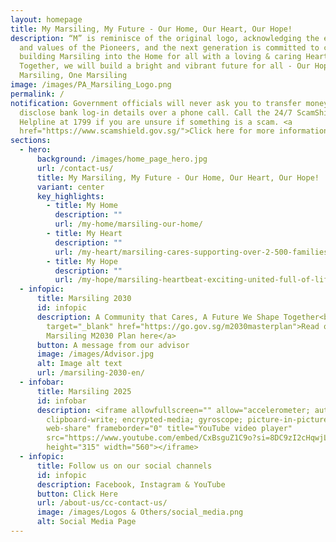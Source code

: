 ```yaml
---
layout: homepage
title: My Marsiling, My Future - Our Home, Our Heart, Our Hope!
description: “M” is reminisce of the original logo, acknowledging the efforts
  and values of the Pioneers, and the next generation is committed to continue
  building Marsiling into the Home for all with a loving & caring Heart.
  Together, we will build a bright and vibrant future for all - Our Hope, Our
  Marsiling, One Marsiling
image: /images/PA_Marsiling_Logo.png
permalink: /
notification: Government officials will never ask you to transfer money or
  disclose bank log-in details over a phone call. Call the 24/7 ScamShield
  Helpline at 1799 if you are unsure if something is a scam. <a
  href="https://www.scamshield.gov.sg/">Click here for more information</a>.
sections:
  - hero:
      background: /images/home_page_hero.jpg
      url: /contact-us/
      title: My Marsiling, My Future - Our Home, Our Heart, Our Hope!
      variant: center
      key_highlights:
        - title: My Home
          description: ""
          url: /my-home/marsiling-our-home/
        - title: My Heart
          description: ""
          url: /my-heart/marsiling-cares-supporting-over-2-500-families-every-month/
        - title: My Hope
          description: ""
          url: /my-hope/marsiling-heartbeat-exciting-united-full-of-life/
  - infopic:
      title: Marsiling 2030
      id: infopic
      description: A Community that Cares, A Future We Shape Together<br> <a
        target="_blank" href="https://go.gov.sg/m2030masterplan">Read our
        Marsiling M2030 Plan here</a>
      button: A message from our advisor
      image: /images/Advisor.jpg
      alt: Image alt text
      url: /marsiling-2030-en/
  - infobar:
      title: Marsiling 2025
      id: infobar
      description: <iframe allowfullscreen="" allow="accelerometer; autoplay;
        clipboard-write; encrypted-media; gyroscope; picture-in-picture;
        web-share" frameborder="0" title="YouTube video player"
        src="https://www.youtube.com/embed/CxBsguZ1C9o?si=8DC9zI2cHqwjLRNq"
        height="315" width="560"></iframe>
  - infopic:
      title: Follow us on our social channels
      id: infopic
      description: Facebook, Instagram & YouTube
      button: Click Here
      url: /about-us/cc-contact-us/
      image: /images/Logos & Others/social_media.png
      alt: Social Media Page
---
```

